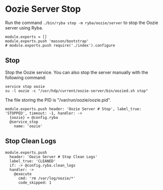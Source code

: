 
# Oozie Server Stop

Run the command `./bin/ryba stop -m ryba/oozie/server` to stop the Oozie
server using Ryba.

    module.exports = []
    module.exports.push 'masson/bootstrap'
    # module.exports.push require('./index').configure

## Stop

Stop the Oozie service. You can also stop the server manually with the
following command:

```
service stop oozie
su -l oozie -c "/usr/hdp/current/oozie-server/bin/oozied.sh stop"
```

The file storing the PID is "/var/run/oozie/oozie.pid".

    module.exports.push header: 'Oozie Server # Stop', label_true: 'STOPPED', timeout: -1, handler: ->
      {oozie} = @config.ryba
      @service_stop
        name: 'oozie'

## Stop Clean Logs

    module.exports.push
      header: 'Oozie Server # Stop Clean Logs'
      label_true: 'CLEANED'
      if: -> @config.ryba.clean_logs
      handler: ->
        @execute
          cmd: 'rm /var/log/oozie/*'
          code_skipped: 1
